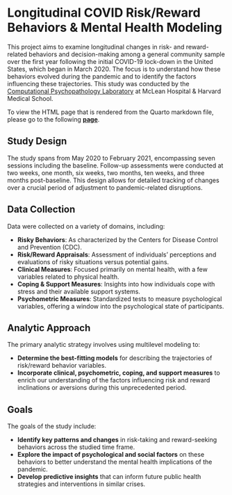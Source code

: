 # Longitudinal COVID Risk/Reward Behaviors & Mental Health Modeling
This project aims to examine longitudinal changes in risk- and reward-related behaviors and decision-making among a general community sample over the first year following the initial COVID-19 lock-down in the United States, which began in March 2020. The focus is to understand how these behaviors evolved during the pandemic and to identify the factors influencing these trajectories. This study was conducted by the <a href='https://www.mcleanhospital.org/profile/poornima-kumar'>Computational Psychopathology Laboratory</a> at McLean Hospital & Harvard Medical School.

To view the HTML page that is rendered from the Quarto markdown file, please go to the following [**page**](https://adrian-a-medina.github.io/COVID-MultilevelModeling/Longitudinal_Risk_and_Reward_Modeling.html).

## Study Design
The study spans from May 2020 to February 2021, encompassing seven sessions including the baseline. Follow-up assessments were conducted at two weeks, one month, six weeks, two months, ten weeks, and three months post-baseline. This design allows for detailed tracking of changes over a crucial period of adjustment to pandemic-related disruptions.

## Data Collection
Data were collected on a variety of domains, including:

- **Risky Behaviors**: As characterized by the Centers for Disease Control and Prevention (CDC).
- **Risk/Reward Appraisals**: Assessment of individuals’ perceptions and evaluations of risky situations versus potential gains.
- **Clinical Measures**: Focused primarily on mental health, with a few variables related to physical health.
- **Coping & Support Measures**: Insights into how individuals cope with stress and their available support systems.
- **Psychometric Measures**: Standardized tests to measure psychological variables, offering a window into the psychological state of participants.

## Analytic Approach
The primary analytic strategy involves using multilevel modeling to:

- **Determine the best-fitting models** for describing the trajectories of risk/reward behavior variables.
- **Incorporate clinical, psychometric, coping, and support measures** to enrich our understanding of the factors influencing risk and reward inclinations or aversions during this unprecedented period.

## Goals
The goals of the study include:

- **Identify key patterns and changes** in risk-taking and reward-seeking behaviors across the studied time frame.
- **Explore the impact of psychological and social factors** on these behaviors to better understand the mental health implications of the pandemic.
- **Develop predictive insights** that can inform future public health strategies and interventions in similar crises.
